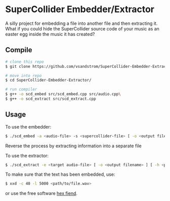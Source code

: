 # SuperCollider Embedder/Extractor
A silly project for embedding a file into another file and then extracting it. What if you could hide the SuperCollider source code of your music as an easter egg inside the music it has created? 

## Compile

```bash
# clone this repo
$ git clone https://github.com/vsandstrom/SuperCollider-Embedder-Extractor.git 

# move into repo
$ cd SuperCollider-Embedder-Extractor/

# run compiler
$ g++ -o scd_embed src/scd_embed.cpp src/audio.cpp\
$ g++ -o scd_extract src/scd_extract.cpp
```

## Usage

To use the embedder: 
```bash
$ ./scd_embed -a <audio-file> -s <supercollider-file> [ -o <output filename> ] [ -h <prints usage help> ]
```


Reverse the process by extracting information into a separate file

To use the extractor:
```bash
$ ./scd_extract -e <target audio-file> [ -o <output filename> ] [ -h <prints usage help> ]
```

To make sure that the text has been embedded, use:
```bash
$ xxd -c 40 -l 5000 <path/to/file.wav>
```

or use the free software [hex fiend](https://hexfiend.com/).
